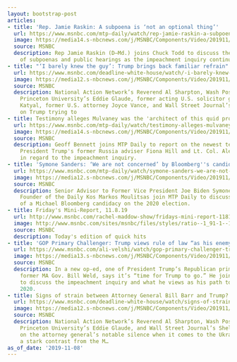 ```yaml
---
layout: bootstrap-post
articles:
- title: 'Rep. Jamie Raskin: A subpoena is ‘not an optional thing’'
  url: https://www.msnbc.com/mtp-daily/watch/rep-jamie-raskin-a-subpoena-is-not-an-optional-thing-73166917992
  image: https://media14.s-nbcnews.com/j/MSNBC/Components/Video/201911/n_mtpd_full_Raskin_191108_1920x1080.nbcnews-fp-1200-630.jpg
  source: MSNBC
  description: Rep Jamie Raskin (D–Md.) joins Chuck Todd to discuss the importance
    of subpoenas and public hearings as the impeachment inquiry continues.
- title: "‘I barely knew the guy’: Trump brings back familiar refrain"
  url: https://www.msnbc.com/deadline-white-house/watch/-i-barely-knew-the-guy-trump-brings-back-familiar-refrain-73169477578
  image: https://media12.s-nbcnews.com/j/MSNBC/Components/Video/201911/n_wh_deadline_gop_191108_1920x1080.nbcnews-fp-1200-630.jpg
  source: MSNBC
  description: National Action Network’s Reverend Al Sharpton, Wash Post’s Aaron Blake,
    Princeton University’s Eddie Glaude, former acting U.S. solicitor general Neal
    Katyal, former U.S. attorney Joyce Vance, and Wall Street Journal’s Shelby Holliday
    on Trump trying to
- title: Testimony alleges Mulvaney was the 'architect of this quid pro...
  url: https://www.msnbc.com/mtp-daily/watch/testimony-alleges-mulvaney-was-the-architect-of-this-quid-pro-quo-73166405941
  image: https://media14.s-nbcnews.com/j/MSNBC/Components/Video/201911/n_mtpd_full_GeoffBennet_191108_1920x1080.nbcnews-fp-1200-630.jpg
  source: MSNBC
  description: Geoff Bennett joins MTP Daily to report on the newest testimonies from
    President Trump's former Russia adviser Fiona Hill and Lt. Col. Alexander Vindman
    in regard to the impeachment inquiry.
- title: 'Symone Sanders: ‘We are not concerned’ by Bloomberg''s candidacy'
  url: https://www.msnbc.com/mtp-daily/watch/symone-sanders-we-are-not-concerned-by-bloomberg-s-candidacy-73165381909
  image: https://media12.s-nbcnews.com/j/MSNBC/Components/Video/201911/n_mtpd_full_SymoneSanders_191108_1920x1080.nbcnews-fp-1200-630.jpg
  source: MSNBC
  description: Senior Advisor to Former Vice President Joe Biden Symone Sanders and
    Founder of the Daily Kos Markos Moulitsas join MTP Daily to discuss the implications
    of a Michael Bloomberg candidacy on the 2020 election.
- title: Friday's Mini-Report, 11.8.19
  url: http://www.msnbc.com/rachel-maddow-show/fridays-mini-report-11819-0
  image: http://www.msnbc.com/sites/msnbc/files/styles/ratio--1_91-1--1200x630/public/maddow_theminireport_general.png?itok=yLUr4wsw
  source: MSNBC
  description: Today's edition of quick hits
- title: 'GOP Primary Challenger: Trump views rule of law “as his enemy”'
  url: https://www.msnbc.com/ali-velshi/watch/gop-primary-challenger-trump-views-rule-of-law-as-his-enemy-73164357854
  image: https://media13.s-nbcnews.com/j/MSNBC/Components/Video/201911/n_velshi_weld_191108_1920x1080.nbcnews-fp-1200-630.jpg
  source: MSNBC
  description: In a new op-ed, one of President Trump’s Republican primary challengers,
    former MA Gov. Bill Weld, says it’s “time for Trump to go.” He joins Ali Velshi
    to discuss the impeachment inquiry and what he views as his path to success in
    2020.
- title: Signs of strain between Attorney General Bill Barr and Trump?
  url: https://www.msnbc.com/deadline-white-house/watch/signs-of-strain-between-attorney-general-bill-barr-and-trump-73162309921
  image: https://media12.s-nbcnews.com/j/MSNBC/Components/Video/201911/n_wh_deadline_barr_191108_1920x1080.nbcnews-fp-1200-630.jpg
  source: MSNBC
  description: National Action Network’s Reverend Al Sharpton, Wash Post’s Aaron Blake,
    Princeton University’s Eddie Glaude, and Wall Street Journal’s Shelby Holliday
    on the attorney general’s notable silence when it comes to the Ukraine scandal,
    a stark contrast from the M…
as_of_date: '2019-11-08'
---
```


